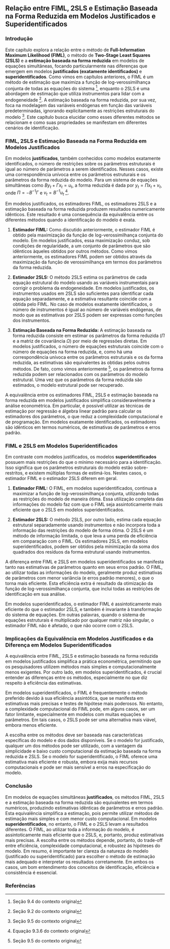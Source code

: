 ## Relação entre FIML, 2SLS e Estimação Baseada na Forma Reduzida em Modelos Justificados e Superidentificados

### Introdução

Este capítulo explora a relação entre o método de **Full-Information Maximum Likelihood (FIML)**, o método de **Two-Stage Least Squares (2SLS)** e a **estimação baseada na forma reduzida** em modelos de equações simultâneas, focando particularmente nas diferenças que emergem em modelos **justificados (exatamente identificados)** e **superidentificados**. Como vimos em capítulos anteriores, o FIML é um método de estimação que maximiza a função de log-verossimilhança conjunta de todas as equações do sistema [^9.4], enquanto o 2SLS é uma abordagem de estimação que utiliza instrumentos para lidar com a endogeneidade [^9.2]. A estimação baseada na forma reduzida, por sua vez, foca na modelagem das variáveis endógenas em função das variáveis predeterminadas, ignorando explicitamente as restrições estruturais do modelo [^9.5]. Este capítulo busca elucidar como esses diferentes métodos se relacionam e como suas propriedades se manifestam em diferentes cenários de identificação.

### FIML, 2SLS e Estimação Baseada na Forma Reduzida em Modelos Justificados

Em modelos **justificados**, também conhecidos como modelos exatamente identificados, o número de restrições sobre os parâmetros estruturais é igual ao número de parâmetros a serem identificados. Nesses casos, existe uma correspondência unívoca entre os parâmetros estruturais e os parâmetros da forma reduzida do modelo.  Para um sistema de equações simultâneas como $By_t + \Gamma x_t = u_t$, a forma reduzida é dada por $y_t = \Pi x_t + v_t$, onde $\Pi = -B^{-1}\Gamma$ e $v_t = B^{-1}u_t$ [^9.3.6].

Em modelos justificados, os estimadores FIML, os estimadores 2SLS e a estimação baseada na forma reduzida produzem resultados numericamente idênticos.  Este resultado é uma consequência da equivalência entre os diferentes métodos quando a identificação do modelo é exata.

1.  **Estimador FIML:** Como discutido anteriormente, o estimador FIML é obtido pela maximização da função de log-verossimilhança conjunta do modelo. Em modelos justificados, essa maximização conduz, sob condições de regularidade, a um conjunto de parâmetros que são idênticos àqueles obtidos por outros métodos. Como vimos anteriormente, os estimadores FIML podem ser obtidos através da maximização da função de verossimilhança em termos dos parâmetros da forma reduzida.

2.  **Estimador 2SLS:** O método 2SLS estima os parâmetros de cada equação estrutural do modelo usando as variáveis instrumentais para corrigir o problema da endogeneidade. Em modelos justificados, os instrumentos usados em 2SLS são suficientes para identificar cada equação separadamente, e a estimativa resultante coincide com a obtida pelo FIML. No caso de modelos exatamente identificados, o número de instrumentos é igual ao número de variáveis endógenas, de modo que as estimativas por 2SLS podem ser expressas como funções dos instrumentos.

3.  **Estimação Baseada na Forma Reduzida:** A estimação baseada na forma reduzida consiste em estimar os parâmetros da forma reduzida ($\Pi$ e a matriz de covariância $\Omega$) por meio de regressões diretas. Em modelos justificados, o número de equações estruturais coincide com o número de equações na forma reduzida, e, como há uma correspondência unívoca entre os parâmetros estruturais e os da forma reduzida, as estimativas são equivalentes às obtidas pelos outros métodos. De fato, como vimos anteriormente [^9.5], os parâmetros da forma reduzida podem ser relacionados com os parâmetros do modelo estrutural. Uma vez que os parâmetros da forma reduzida são estimados, o modelo estrutural pode ser recuperado.

A equivalência entre os estimadores FIML, 2SLS e estimação baseada na forma reduzida em modelos justificados simplifica consideravelmente a análise econométrica. Em particular, é possível utilizar as técnicas de estimação por regressão e álgebra linear padrão para calcular os estimadores dos parâmetros, o que reduz a complexidade computacional e de programação. Em modelos exatamente identificados, os estimadores são idênticos em termos numéricos, de estimativas de parâmetros e erros padrão.

### FIML e 2SLS em Modelos Superidentificados

Em contraste com modelos justificados, os modelos **superidentificados** possuem mais restrições do que o mínimo necessário para a identificação. Isso significa que os parâmetros estruturais do modelo estão sobre-restritos, e existem múltiplas formas de estimá-los. Nestes casos, o estimador FIML e o estimador 2SLS diferem em geral.

1.  **Estimador FIML:** O FIML, em modelos superidentificados, continua a maximizar a função de log-verossimilhança conjunta, utilizando todas as restrições do modelo de maneira ótima. Essa utilização completa das informações do modelo faz com que o FIML seja assintoticamente mais eficiente que o 2SLS em modelos superidentificados.

2.  **Estimador 2SLS:** O método 2SLS, por outro lado, estima cada equação estrutural separadamente usando instrumentos e não incorpora toda a informação das restrições do modelo de forma ótima. O 2SLS é um método de informação limitada, o que leva a uma perda de eficiência em comparação com o FIML. Os estimadores 2SLS, em modelos superidentificados, podem ser obtidos pela minimização da soma dos quadrados dos resíduos da forma estrutural usando instrumentos.

A diferença entre FIML e 2SLS em modelos superidentificados se manifesta tanto nas estimativas de parâmetros quanto em seus erros padrão. O FIML, ao utilizar todas as informações do modelo, geralmente produz estimativas de parâmetros com menor variância (e erros padrão menores), o que o torna mais eficiente. Esta eficiência extra é resultado da otimização da função de log-verossimilhança conjunta, que inclui todas as restrições de identificação em sua análise.

Em modelos superidentificados, o estimador FIML é assintoticamente mais eficiente do que o estimador 2SLS, e também é invariante à transformação do sistema de equações. Em outras palavras, quando o sistema de equações estruturais é multiplicado por qualquer matriz não singular, o estimador FIML não é afetado, o que não ocorre com o 2SLS.

### Implicações da Equivalência em Modelos Justificados e da Diferença em Modelos Superidentificados

A equivalência entre FIML, 2SLS e estimação baseada na forma reduzida em modelos justificados simplifica a prática econométrica, permitindo que os pesquisadores utilizem métodos mais simples e computacionalmente menos exigentes. Por outro lado, em modelos superidentificados, é crucial entender as diferenças entre os métodos, especialmente no que diz respeito à eficiência das estimativas.

Em modelos superidentificados, o FIML é frequentemente o método preferido devido à sua eficiência assintótica, que se manifesta em estimativas mais precisas e testes de hipótese mais poderosos. No entanto, a complexidade computacional do FIML pode, em alguns casos, ser um fator limitante, especialmente em modelos com muitas equações e parâmetros. Em tais casos, o 2SLS pode ser uma alternativa mais viável, embora menos eficiente.

A escolha entre os métodos deve ser baseada nas características específicas do modelo e dos dados disponíveis. Se o modelo for justificado, qualquer um dos métodos pode ser utilizado, com a vantagem da simplicidade e baixo custo computacional da estimação baseada na forma reduzida e 2SLS. Se o modelo for superidentificado, o FIML oferece uma estimativa mais eficiente e robusta, embora exija mais recursos computacionais e pode ser mais sensível a erros na especificação do modelo.

### Conclusão

Em modelos de equações simultâneas **justificados**, os métodos FIML, 2SLS e a estimação baseada na forma reduzida são equivalentes em termos numéricos, produzindo estimativas idênticas de parâmetros e erros padrão. Esta equivalência simplifica a estimação, pois permite utilizar métodos de estimação mais simples e com menor custo computacional. Em modelos **superidentificados**, no entanto, o FIML e o 2SLS levam a resultados diferentes. O FIML, ao utilizar toda a informação do modelo, é assintoticamente mais eficiente que o 2SLS, e, portanto, produz estimativas mais precisas. A escolha entre os métodos depende, portanto, do trade-off entre eficiência, complexidade computacional, e robustez às hipóteses do modelo. Em resumo, é importante ter clareza da natureza do modelo (justificado ou superidentificado) para escolher o método de estimação mais adequado e interpretar os resultados corretamente. Em ambos os casos, um bom entendimento dos conceitos de identificação, eficiência e consistência é essencial.

### Referências

[^9.2]: Seção 9.2 do contexto original
[^9.3.6]: Equação 9.3.6 do contexto original
[^9.4]: Seção 9.4 do contexto original
[^9.5]: Seção 9.5 do contexto original
<!-- END -->
